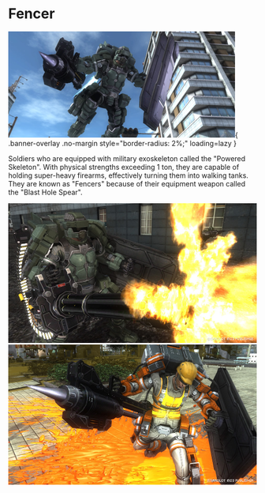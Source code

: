 # Fencer

![Fencer](../images/classes/fencer/fencer10.png){ .banner-overlay .no-margin style="border-radius: 2%;" loading=lazy }

Soldiers who are equipped with military exoskeleton called the "Powered Skeleton".
With physical strengths exceeding 1 ton, they are capable of holding super-heavy firearms, effectively turning them into walking tanks.
They are known as "Fencers" because of their equipment weapon called the "Blast Hole Spear".

![Fencer](../images/classes/fencer/edf_intro_main03_thum01.jpg)
![Fencer](../images/classes/fencer/edf_intro_main03_thum02.jpg)
